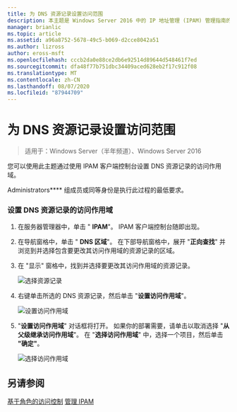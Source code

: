 ```yaml
---
title: 为 DNS 资源记录设置访问范围
description: 本主题是 Windows Server 2016 中的 IP 地址管理 (IPAM) 管理指南的一部分。
manager: brianlic
ms.topic: article
ms.assetid: a96a8752-5678-49c5-b069-d2cce8042a51
ms.author: lizross
author: eross-msft
ms.openlocfilehash: cccb2da0e88ce2db6e92514d89644d548461f7ed
ms.sourcegitcommit: dfa48f77b751dbc34409aced628eb2f17c912f08
ms.translationtype: MT
ms.contentlocale: zh-CN
ms.lasthandoff: 08/07/2020
ms.locfileid: "87944709"
---
```

# <a name="set-access-scope-for-dns-resource-records"></a>为 DNS 资源记录设置访问范围

>适用于：Windows Server（半年频道）、Windows Server 2016

您可以使用此主题通过使用 IPAM 客户端控制台设置 DNS 资源记录的访问作用域。

Administrators**** 组成员或同等身份是执行此过程的最低要求。

### <a name="to-set-access-scope-for-dns-resource-records"></a>设置 DNS 资源记录的访问作用域

1.  在服务器管理器中，单击 " **IPAM**"。 IPAM 客户端控制台随即出现。

2.  在导航窗格中，单击 " **DNS 区域**"。  在下部导航窗格中，展开 "**正向查找**" 并浏览到并选择包含要更改其访问作用域的资源记录的区域。

3.  在 "显示" 窗格中，找到并选择要更改其访问作用域的资源记录。

    ![选择资源记录](../../media/Set-Access-Scope-for-DNS-Resource-Records/ipam_RestrictUserToRRControl_02.jpg)

4.  右键单击所选的 DNS 资源记录，然后单击 "**设置访问作用域**"。

    ![设置访问作用域](../../media/Set-Access-Scope-for-DNS-Resource-Records/ipam_RestrictUserToRRControl_03.jpg)

5.  "**设置访问作用域**" 对话框将打开。 如果你的部署需要，请单击以取消选择 "**从父级继承访问作用域**"。 在 "**选择访问作用域**" 中，选择一个项目，然后单击 **"确定"**。

    ![选择访问作用域](../../media/Set-Access-Scope-for-DNS-Resource-Records/ipam_RestrictUserToRRControl_04.jpg)

## <a name="see-also"></a>另请参阅
[基于角色的访问控制](Role-based-Access-Control.md) 
[管理 IPAM](Manage-IPAM.md)



